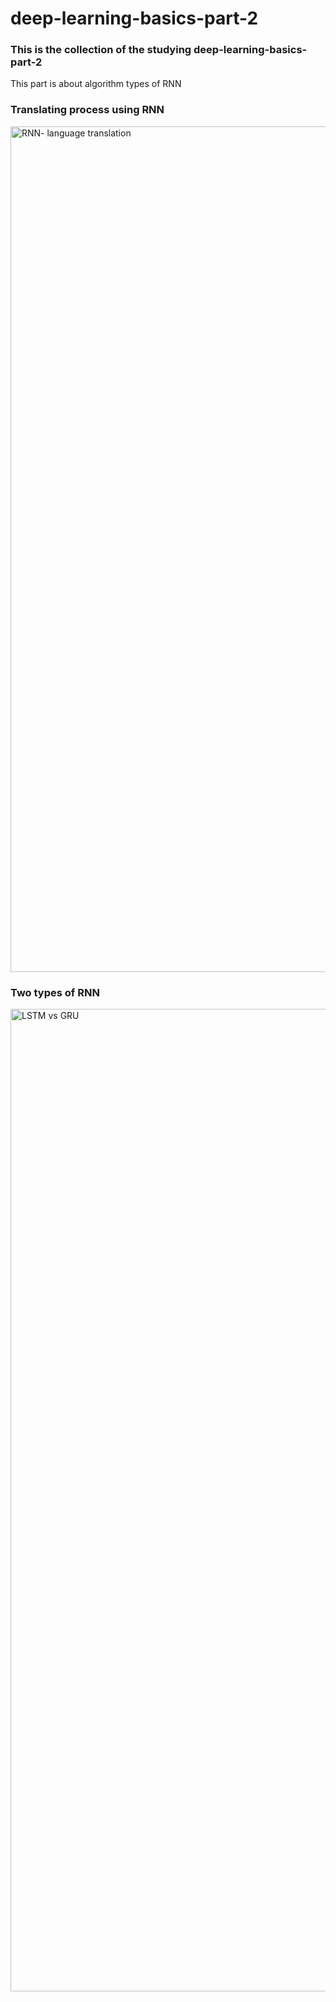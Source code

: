 # deep-learning-basics-part-2

### This is the collection of the studying deep-learning-basics-part-2

This part is about algorithm types of RNN

### Translating process using RNN
<img width="1353" alt="RNN- language translation" src="https://user-images.githubusercontent.com/72393144/233236776-f9e2710e-12b0-42b0-a89d-b125d65853e4.png">


### Two types of RNN
<img width="1572" alt="LSTM vs GRU" src="https://user-images.githubusercontent.com/72393144/233236824-5aeb883b-8e63-4429-9a5a-c8c0c9e5642c.png">
